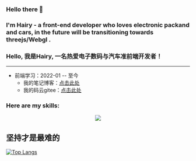 ### Hello there 👋
### I'm Hairy - a front-end developer who loves electronic packand and cars, in the future will be transitioning towards threejs/Webgl .

### Hello, 我是Hairy, 一名热爱电子数码与汽车准前端开发者！

---

- 前端学习：2022-01 -- 至今
  - 我的笔记博客：[点击此处](https://blog.csdn.net/qq_51808659?spm=1000.2115.3001.5343)
  - 我的码云gitee：[点击此处](https://gitee.com/haiyr377)

### Here are my skills:

<p align="center">
  <a href="https://skillicons.dev">
    <img src="https://skillicons.dev/icons?i=js,ts,html,css,vue,webpack,vite,nodejs,sass,md" />
  </a>
</p>


## 坚持才是最难的

[![Top Langs](https://github-readme-stats.vercel.app/api/top-langs/?username=liegeyu&layout=compact&theme=tokyonight)](https://github.com/anuraghazra/github-readme-stats)

